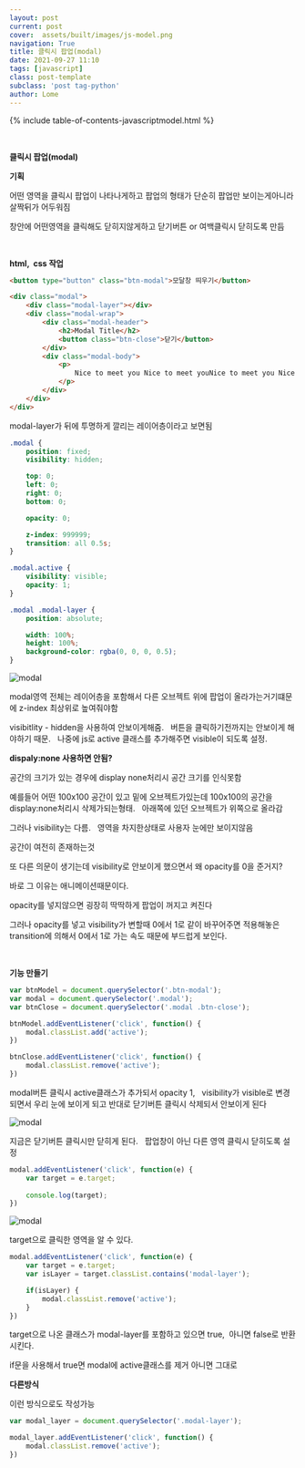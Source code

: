 ```yaml
---
layout: post
current: post
cover:  assets/built/images/js-model.png
navigation: True
title: 클릭시 팝업(modal)
date: 2021-09-27 11:10
tags: [javascript]
class: post-template
subclass: 'post tag-python'
author: Lome
---
```


<span></span>

{% include table-of-contents-javascriptmodel.html %}

<br>

<strong class="subtitle_fontAwesome">클릭시 팝업(modal)</strong>

<strong class="subtitle2_fontAwesome">기획</strong>

어떤 영역을 클릭시 팝업이 나타나게하고 팝업의 형태가 단순히 팝업만 보이는게아니라 살짝뒤가 어두워짐

창안에 어떤영역을 클릭해도 닫히지않게하고 닫기버튼 or 여백클릭시 닫히도록 만듬

<br>

<strong class="subtitle2_fontAwesome">html,&#160; css 작업</strong>

~~~html
<button type="button" class="btn-modal">모달창 띄우기</button>

<div class="modal">
	<div class="modal-layer"></div>
	<div class="modal-wrap">
		<div class="modal-header">
			<h2>Modal Title</h2>
			<button class="btn-close">닫기</button>
		</div>
		<div class="modal-body">
			<p>
				Nice to meet you Nice to meet youNice to meet you Nice to meet youNice to meet youNice to meet youNice to meet youNice to meet youNice to meet youNice to meet youNice to meet you
			</p>
		</div>
	</div>
</div>
~~~

modal-layer가 뒤에 투명하게 깔리는 레이어층이라고 보면됨

~~~css
.modal {
    position: fixed;
    visibility: hidden;

    top: 0;
    left: 0;
    right: 0;
    bottom: 0;

    opacity: 0;

    z-index: 999999;
    transition: all 0.5s;
}

.modal.active {
    visibility: visible;
    opacity: 1;
}

.modal .modal-layer {
    position: absolute;

    width: 100%;
    height: 100%;
    background-color: rgba(0, 0, 0, 0.5);
}
~~~

![modal](assets/built/images/js/modal1.jpg)

modal영역 전체는 레이어층을 포함해서 다른 오브젝트 위에 팝업이 올라가는거기떄문에 z-index 최상위로 높여줘야함

visibitlity - hidden을 사용하여 안보이게해줌. &#160; 버튼을 클릭하기전까지는 안보이게 해야하기 때문. &#160; 나중에 js로 active 클래스를 추가해주면 visible이 되도록 설정.

<strong>dispaly:none 사용하면 안됨?</strong>

공간의 크기가 있는 경우에 display none처리시 공간 크기를 인식못함

예를들어 어떤 100x100 공간이 있고 밑에 오브젝트가있는데 100x100의 공간을 display:none처리시 삭제가되는형태. &#160; 아래쪽에 있던 오브젝트가 위쪽으로 올라감

그러나 visibility는 다름. &#160; 영역을 차지한상태로 사용자 눈에만 보이지않음

공간이 여전히 존재하는것

또 다른 의문이 생기는데 visibility로 안보이게 했으면서 왜 opacity를 0을 준거지?

바로 그 이유는 애니메이션때문이다. 

opacity를 넣지않으면 굉장히 딱딱하게 팝업이 꺼지고 켜진다

그러나 opacity를 넣고 visibility가 변할때 0에서 1로 같이 바꾸어주면 적용해놓은 transition에 의해서 0에서 1로 가는 속도 때문에 부드럽게 보인다.

<br>

<strong class="subtitle2_fontAwesome">기능 만들기</strong>

~~~javascript
var btnModel = document.querySelector('.btn-modal');
var modal = document.querySelector('.modal');
var btnClose = document.querySelector('.modal .btn-close');

btnModel.addEventListener('click', function() {
    modal.classList.add('active');
})

btnClose.addEventListener('click', function() {
    modal.classList.remove('active');
})
~~~

modal버튼 클릭시 active클래스가 추가되서 opacity 1, &#160; visibility가 visible로 변경되면서 우리 눈에 보이게 되고 반대로 닫기버튼 클릭시 삭제되서 안보이게 된다

![modal](assets/built/images/js/modal3.jpg)

지금은 닫기버튼 클릭시만 닫히게 된다. &#160; 팝업창이 아닌 다른 영역 클릭시 닫히도록 설정

~~~javascript
modal.addEventListener('click', function(e) {
    var target = e.target;
    
    console.log(target);
})
~~~

![modal](assets/built/images/js/modal2.jpg)

target으로 클릭한 영역을 알 수 있다.

~~~javascript
modal.addEventListener('click', function(e) {
    var target = e.target;
    var isLayer = target.classList.contains('modal-layer');

    if(isLayer) {
        modal.classList.remove('active');
    }
})
~~~

target으로 나온 클래스가 modal-layer를 포함하고 있으면 true,&#160; 아니면 false로 반환시킨다.

if문을 사용해서 true면 modal에 active클래스를 제거 아니면 그대로

<strong>다른방식</strong>

이런 방식으로도 작성가능

~~~javascript
var modal_layer = document.querySelector('.modal-layer');

modal_layer.addEventListener('click', function() {
    modal.classList.remove('active');
})
~~~

